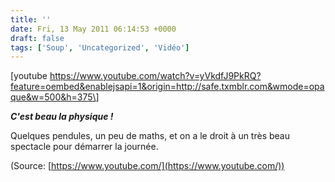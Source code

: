 ```yaml
---
title: ''
date: Fri, 13 May 2011 06:14:53 +0000
draft: false
tags: ['Soup', 'Uncategorized', 'Vidéo']
---
```


\[youtube https://www.youtube.com/watch?v=yVkdfJ9PkRQ?feature=oembed&enablejsapi=1&origin=http://safe.txmblr.com&wmode=opaque&w=500&h=375\]

**_C'est beau la physique !_**

Quelques pendules, un peu de maths, et on a le droit à un très beau spectacle pour démarrer la journée.

(Source: [https://www.youtube.com/](https://www.youtube.com/))